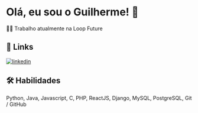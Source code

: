
# Olá, eu sou o Guilherme! 👋


👩‍💻 Trabalho atualmente na Loop Future



## 🔗 Links
[![linkedin](https://img.shields.io/badge/linkedin-0A66C2?style=for-the-badge&logo=linkedin&logoColor=white)](https://www.linkedin.com/in/ggoncalves17)



## 🛠 Habilidades
Python, Java, Javascript, C, PHP, ReactJS, Django, MySQL, PostgreSQL, Git / GitHub

